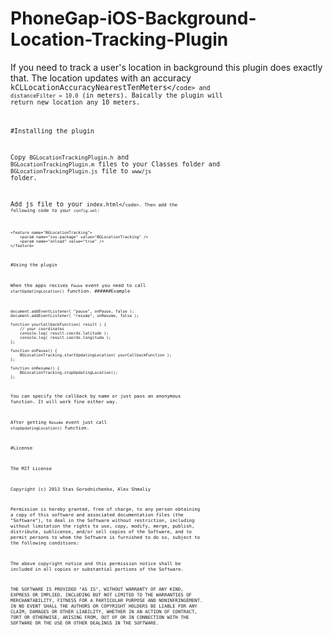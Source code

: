 PhoneGap-iOS-Background-Location-Tracking-Plugin
================================================

If you need to track a user's location in background this plugin does exactly that. The location updates with an accuracy <code>kCLLocationAccuracyNearestTenMeters</<code>code> and <code>distanceFilter = 10.0</code> (in meters). Baically the plugin will return new location any 10 meters. 

#Installing the plugin

Copy <code>BGLocationTrackingPlugin.h</code> and <code>BGLocationTrackingPlugin.m</code> files to your Classes folder and <code>BGLocationTrackingPlugin.js</code> file to <code>www/js</code> folder.

Add js file to your <code>index.html</<code>code>. Then add the following code to your <code>config.xml</code>:

	<feature name="BGLocationTracking">
		<param name="ios-package" value="BGLocationTracking" />
		<param name="onload" value="true" />
	</feature>

#Using the plugin

When the apps recives <code>Pause</code> event you need to call <code>startUpdatingLocation()</code> function. 
######Example
	
	document.addEventListener( "pause", onPause, false );
    document.addEventListener( "resume", onResume, false );

    function yourCallbackFunction( result ) {
    	// your coordinates
		console.log( result.coords.latitude );
		console.log( result.coords.longitude );
	};

	function onPause() {
		BGLocationTracking.startUpdatingLocation( yourCallbackFunction );	
	};

	function onResume() {
        BGLocationTracking.stopUpdatingLocation();
    };

	

You can specify the callback by name or just pass an anonymous function. It will work fine either way.

After getting <code>Resume</code> event just call <code>stopUpdatingLocation()</code> function.

#License

The MIT License

Copyright (c) 2013 Stas Gorodnichenko, Alex Shmaliy

Permission is hereby granted, free of charge, to any person obtaining a copy of this software and associated documentation files (the "Software"), to deal in the Software without restriction, including without limitation the rights to use, copy, modify, merge, publish, distribute, sublicense, and/or sell copies of the Software, and to permit persons to whom the Software is furnished to do so, subject to the following conditions:

The above copyright notice and this permission notice shall be included in all copies or substantial portions of the Software.

THE SOFTWARE IS PROVIDED "AS IS", WITHOUT WARRANTY OF ANY KIND, EXPRESS OR IMPLIED, INCLUDING BUT NOT LIMITED TO THE WARRANTIES OF MERCHANTABILITY, FITNESS FOR A PARTICULAR PURPOSE AND NONINFRINGEMENT. IN NO EVENT SHALL THE AUTHORS OR COPYRIGHT HOLDERS BE LIABLE FOR ANY CLAIM, DAMAGES OR OTHER LIABILITY, WHETHER IN AN ACTION OF CONTRACT, TORT OR OTHERWISE, ARISING FROM, OUT OF OR IN CONNECTION WITH THE SOFTWARE OR THE USE OR OTHER DEALINGS IN THE SOFTWARE.